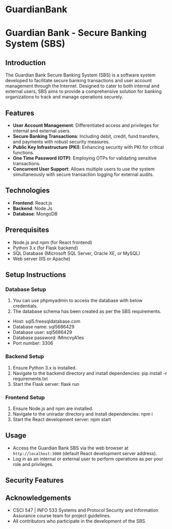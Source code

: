 # GuardianBank
# Guardian Bank - Secure Banking System (SBS)

## Introduction
The Guardian Bank Secure Banking System (SBS) is a software system developed to facilitate secure banking transactions and user account management through the Internet. Designed to cater to both internal and external users, SBS aims to provide a comprehensive solution for banking organizations to track and manage operations securely.

## Features
- **User Account Management**: Differentiated access and privileges for internal and external users.
- **Secure Banking Transactions**: Including debit, credit, fund transfers, and payments with robust security measures.
- **Public Key Infrastructure (PKI)**: Enhancing security with PKI for critical functions.
- **One Time Password (OTP)**: Employing OTPs for validating sensitive transactions.
- **Concurrent User Support**: Allows multiple users to use the system simultaneously with secure transaction logging for external audits.

## Technologies
- **Frontend**: React.js
- **Backend**: Node.Js
- **Database**: MongoDB

## Prerequisites
- Node.js and npm (for React frontend)
- Python 3.x (for Flask backend)
- SQL Database (Microsoft SQL Server, Oracle XE, or MySQL)
- Web server (IIS or Apache)

## Setup Instructions

### Database Setup
1. You can use phpmyadmin to access the database with below credentials.
2. The database schema has been created as per the SBS requirements.

- Host: sql5.freesqldatabase.com
- Database name: sql5686429
- Database user: sql5686429
- Database password: IMmcvyA1es
- Port number: 3306

### Backend Setup
1. Ensure Python 3.x is installed.
2. Navigate to the backend directory and install dependencies:
pip install -r requirements.txt
3. Start the Flask server:
flask run

### Frontend Setup
1. Ensure Node.js and npm are installed.
2. Navigate to the uniradar directory and install dependencies:
npm i
3. Start the React development server:
npm start

## Usage
- Access the Guardian Bank SBS via the web browser at `http://localhost:3000` (default React development server address).
- Log in as an internal or external user to perform operations as per your role and privileges.

## Security Features


## Acknowledgements
- CSCI 547 | INFO 533 Systems and Protocol Security and Information Assurance course team for project guidelines.
- All contributors who participate in the development of the SBS.
